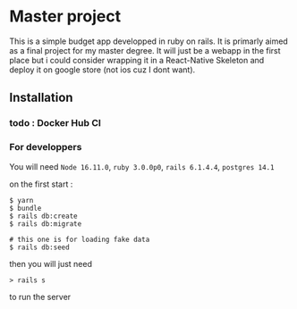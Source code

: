 # Master project

This is a simple budget app developped in ruby on rails. It is primarly aimed as a final project for my master degree. It will just be a webapp in the first place but i could consider wrapping it in a React-Native Skeleton and deploy it on google store (not ios cuz I dont want).

## Installation

### todo : Docker Hub CI

### For developpers

You will need `Node 16.11.0`, `ruby 3.0.0p0`, `rails 6.1.4.4`, `postgres 14.1`

on the first start :

```
$ yarn
$ bundle
$ rails db:create
$ rails db:migrate

# this one is for loading fake data
$ rails db:seed
```

then you will just need

```
> rails s
```

to run the server

